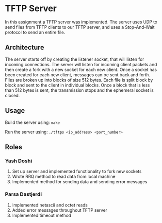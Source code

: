 # TFTP Server
In this assignment a TFTP server was implemented. The server uses UDP to send files from 
TFTP clients to our TFTP server, and uses a Stop-And-Wait protocol to send an entire file. 

## Architecture
The server starts off by creating the listener socket, that will listen for incoming 
connections. The server will listen for incoming client packets and 
then create a fork with a new socket for each new client. Once a socket has been created
for each new client, messages can be sent back and forth. Files are broken up into
blocks of size 512 bytes. Each file is split block by block and sent to the client 
in individual blocks. Once a block that is less than 512 bytes is sent, the transmission
stops and the ephemeral socket is closed. 

## Usage
Build the server using:
``` make ```

Run the server using:
``` ./tftps <ip_address> <port_number> ```

## Roles
### Yash Doshi
1. Set up server and implemented functionality to fork new sockets
2. Wrote RRQ method to read data from local machine
3. Implemented method for sending data and sending error messages

### Parsa Dastjerdi
1. Implemented netascii and octet reads
2. Added error messages throughout TFTP server
3. Implemented timeout method
